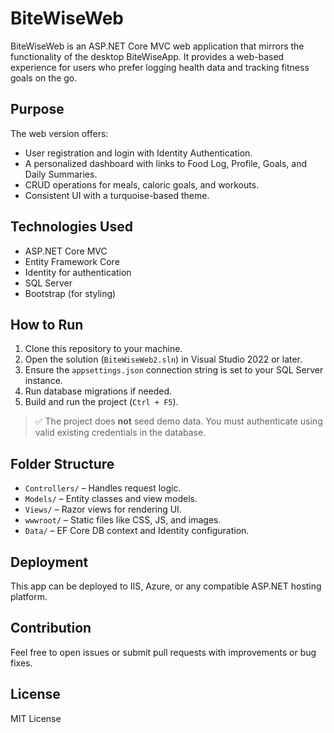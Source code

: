 ﻿# BiteWiseWeb

BiteWiseWeb is an ASP.NET Core MVC web application that mirrors the functionality of the desktop BiteWiseApp. It provides a web-based experience for users who prefer logging health data and tracking fitness goals on the go.

## Purpose
The web version offers:
- User registration and login with Identity Authentication.
- A personalized dashboard with links to Food Log, Profile, Goals, and Daily Summaries.
- CRUD operations for meals, caloric goals, and workouts.
- Consistent UI with a turquoise-based theme.

## Technologies Used
- ASP.NET Core MVC
- Entity Framework Core
- Identity for authentication
- SQL Server
- Bootstrap (for styling)

## How to Run
1. Clone this repository to your machine.
2. Open the solution (`BiteWiseWeb2.sln`) in Visual Studio 2022 or later.
3. Ensure the `appsettings.json` connection string is set to your SQL Server instance.
4. Run database migrations if needed.
5. Build and run the project (`Ctrl + F5`).

> ✅ The project does **not** seed demo data. You must authenticate using valid existing credentials in the database.

## Folder Structure
- `Controllers/` – Handles request logic.
- `Models/` – Entity classes and view models.
- `Views/` – Razor views for rendering UI.
- `wwwroot/` – Static files like CSS, JS, and images.
- `Data/` – EF Core DB context and Identity configuration.

## Deployment
This app can be deployed to IIS, Azure, or any compatible ASP.NET hosting platform.

## Contribution
Feel free to open issues or submit pull requests with improvements or bug fixes.

## License
MIT License
